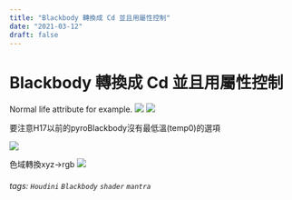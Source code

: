```yaml
---
title: "Blackbody 轉換成 Cd 並且用屬性控制"
date: "2021-03-12"
draft: false
---
```

# Blackbody 轉換成 Cd 並且用屬性控制

Normal life attribute for example.
![](https://i.imgur.com/VwYeHgS.png)
![](https://i.imgur.com/TrpyupJ.png)

要注意H17以前的pyroBlackbody沒有最低溫(temp0)的選項

![](https://i.imgur.com/WiYr5vT.png)

色域轉換xyz->rgb
![](https://i.imgur.com/sn0A4uR.png)


###### tags: `Houdini` `Blackbody` `shader` `mantra`
